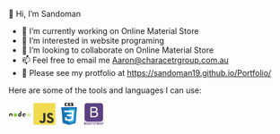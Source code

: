 👋 Hi, I’m Sandoman

- 🔭 I’m currently working on Online Material Store
- 👀 I’m interested in website programing
- 💞️ I’m looking to collaborate on Online Material Store
- 📫 Feel free to email me <a href="mailto:Aaron@characetrgroup.com.au">Aaron@characetrgroup.com.au</a>
- 💬 Please see my protfolio at <a href="https://sandoman19.github.io/Portfolio/" rel="nofollow">https://sandoman19.github.io/Portfolio/</a>

Here are some of the tools and languages I can use:

<img src="https://raw.githubusercontent.com/devicons/devicon/master/icons/nodejs/nodejs-original-wordmark.svg" alt="nodejs" width="40" height="40" style="max-width: 100%;">
<img src="https://raw.githubusercontent.com/devicons/devicon/master/icons/javascript/javascript-original.svg" alt="javascript" width="40" height="40" style="max-width: 100%;">
<img src="https://raw.githubusercontent.com/devicons/devicon/master/icons/css3/css3-original-wordmark.svg" alt="css3" width="40" height="40" style="max-width: 100%;">
<img src="https://raw.githubusercontent.com/devicons/devicon/master/icons/bootstrap/bootstrap-plain-wordmark.svg" alt="bootstrap" width="40" height="40" style="max-width: 100%;">

